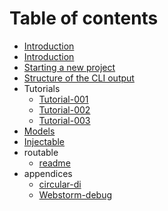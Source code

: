 # Table of contents

* [Introduction](README.md)
* [Introduction](introduction.md)
* [Starting a new project](getting-started.md)
* [Structure of the CLI output](directory-structure.md)
* Tutorials
  * [Tutorial-001](tutorials/tutorial-001.md)
  * [Tutorial-002](tutorials/tutorial-002.md)
  * [Tutorial-003](tutorials/tutorial-003.md)
* [Models](model-1.md)
* [Injectable](injectable-1.md)
* routable
  * [readme](routable/routable.md)
* appendices
  * [circular-di](appendices/circular-di.md)
  * [Webstorm-debug](appendices/webstorm-debug.md)

